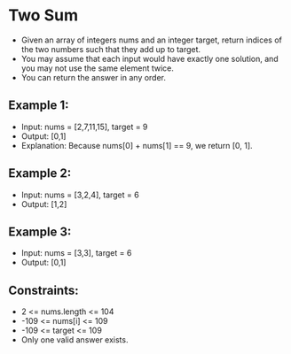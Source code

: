 # Two Sum
* Given an array of integers nums and an integer target, return indices of the two numbers such that they add up to target.
* You may assume that each input would have exactly one solution, and you may not use the same element twice.
* You can return the answer in any order.

## Example 1:
* Input: nums = [2,7,11,15], target = 9
* Output: [0,1]
* Explanation: Because nums[0] + nums[1] == 9, we return [0, 1].

## Example 2:
* Input: nums = [3,2,4], target = 6
* Output: [1,2]

## Example 3:
* Input: nums = [3,3], target = 6
* Output: [0,1]
 

## Constraints:
* 2 <= nums.length <= 104
* -109 <= nums[i] <= 109
* -109 <= target <= 109
* Only one valid answer exists.